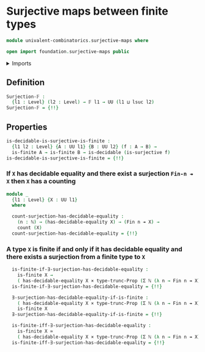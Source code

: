 # Surjective maps between finite types

```agda
module univalent-combinatorics.surjective-maps where

open import foundation.surjective-maps public
```

<details><summary>Imports</summary>

```agda
open import elementary-number-theory.natural-numbers

open import foundation.cartesian-product-types
open import foundation.decidable-embeddings
open import foundation.decidable-equality
open import foundation.decidable-types
open import foundation.dependent-pair-types
open import foundation.equivalences
open import foundation.propositional-truncations
open import foundation.propositions
open import foundation.type-arithmetic-dependent-pair-types
open import foundation.universe-levels

open import univalent-combinatorics.counting
open import univalent-combinatorics.counting-decidable-subtypes
open import univalent-combinatorics.counting-dependent-pair-types
open import univalent-combinatorics.decidable-dependent-function-types
open import univalent-combinatorics.embeddings
open import univalent-combinatorics.fibers-of-maps
open import univalent-combinatorics.finite-types
open import univalent-combinatorics.standard-finite-types
```

</details>

## Definition

```agda
Surjection-𝔽 :
  {l1 : Level} (l2 : Level) → 𝔽 l1 → UU (l1 ⊔ lsuc l2)
Surjection-𝔽 = {!!}
```

## Properties

```agda
is-decidable-is-surjective-is-finite :
  {l1 l2 : Level} {A : UU l1} {B : UU l2} (f : A → B) →
  is-finite A → is-finite B → is-decidable (is-surjective f)
is-decidable-is-surjective-is-finite = {!!}
```

### If `X` has decidable equality and there exist a surjection `Fin-n ↠ X` then `X` has a counting

```agda
module _
  {l1 : Level} {X : UU l1}
  where

  count-surjection-has-decidable-equality :
    (n : ℕ) → (has-decidable-equality X) → (Fin n ↠ X) →
    count (X)
  count-surjection-has-decidable-equality = {!!}
```

### A type `X` is finite if and only if it has decidable equality and there exists a surjection from a finite type to `X`

```agda
  is-finite-if-∃-surjection-has-decidable-equality :
    is-finite X →
    ( has-decidable-equality X × type-trunc-Prop (Σ ℕ (λ n → Fin n ↠ X)))
  is-finite-if-∃-surjection-has-decidable-equality = {!!}

  ∃-surjection-has-decidable-equality-if-is-finite :
    ( has-decidable-equality X × type-trunc-Prop (Σ ℕ (λ n → Fin n ↠ X))) →
    is-finite X
  ∃-surjection-has-decidable-equality-if-is-finite = {!!}

  is-finite-iff-∃-surjection-has-decidable-equality :
    is-finite X ≃
    ( has-decidable-equality X × type-trunc-Prop (Σ ℕ (λ n → Fin n ↠ X)))
  is-finite-iff-∃-surjection-has-decidable-equality = {!!}
```
